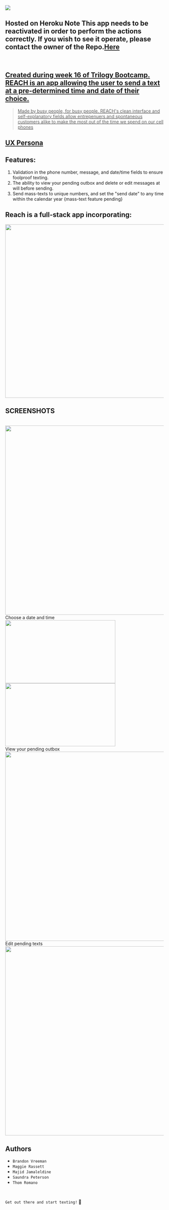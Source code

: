 
<img src = "./public/assets/img/Banner.png">

## Hosted on Heroku **Note** This app needs to be reactivated in order to perform the actions correctly. If you wish to see it operate, please contact the owner of the Repo.<a href="https://arcane-bastion-12475.herokuapp.com/">Here

<br>

## Created during week 16 of Trilogy Bootcamp. REACH is an app allowing the user to send a text at a pre-determined time and date of their choice. 

 > Made by busy people, for busy people. REACH's clean interface and self-explanatory fields allow entrepenuers and spontaneous customers alike to make the most out of the time we spend on our cell phones
## <a href="https://app.xtensio.com/folio/s5ls38nj">UX Persona</a>

## Features: 
1. Validation in the phone number, message, and date/time fields to ensure foolproof texting. 
2. The ability to view your pending outbox and delete or edit messages at will before sending. 
3. Send mass-texts to unique numbers, and set the "send date" to any time within the calendar year {mass-text feature pending}

## Reach is a full-stack app incorporating:

<img src= "./public/assets/img/logos.png" width="550">

## SCREENSHOTS
<br>
<img src = "./public/assets/img/Compose.png" width="600">
<br>
Choose a date and time
<img src = "./public/assets/img/DatePicker.png" width="350" height= "200">
<img src = "./public/assets/img/TimePicker.png" width="350" height= "200">
<br>
View your pending outbox
<img src = "./public/assets/img/Outbox.png" width="600">
<br>
Edit pending texts
<img src = "./public/assets/img/Outbox-Update.png" width="600">


## Authors
* ```Brandon Vreeman```
* ```Maggie Rassett```
* ```Majid Jamaleldine```
* ```Saundra Peterson```
* ```Thom Romano``` 
<br>

```Get out there and start texting!``` :iphone:


